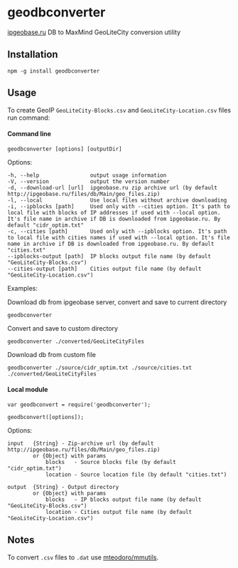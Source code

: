 # geodbconverter

[ipgeobase.ru](http://ipgeobase.ru/cgi-bin/Archive.cgi) DB to MaxMind GeoLiteCity conversion utility

## Installation

    npm -g install geodbconverter

## Usage

To create GeoIP `GeoLiteCity-Blocks.csv` and `GeoLiteCity-Location.csv` files run command:

#### Command line

    geodbconverter [options] [outputDir]
    
Options:

    -h, --help                output usage information
    -V, --version             output the version number
    -d, --download-url [url]  ipgeobase.ru zip archive url (by default http://ipgeobase.ru/files/db/Main/geo_files.zip)
    -l, --local               Use local files without archive downloading
    -i, --ipblocks [path]     Used only with --cities option. It's path to local file with blocks of IP addresses if used with --local option. It's file name in archive if DB is downloaded from ipgeobase.ru. By default "cidr_optim.txt"
    -c, --cities [path]       Used only with --ipblocks option. It's path to local file with cities names if used with --local option. It's file name in archive if DB is downloaded from ipgeobase.ru. By default "cities.txt"
    --ipblocks-output [path]  IP blocks output file name (by default "GeoLiteCity-Blocks.csv")
    --cities-output [path]    Cities output file name (by default "GeoLiteCity-Location.csv")
    
Examples:

Download db from ipgeobase server, convert and save to current directory

    geodbconverter
    
Convert and save to custom directory

    geodbconverter ./converted/GeoLiteCityFiles
    
Download db from custom file

    geodbconverter ./source/cidr_optim.txt ./source/cities.txt ./converted/GeoLiteCityFiles
    

#### Local module

    var geodbconvert = require('geodbconverter');

    geodbconvert([options]);

Options:

    input   {String} - Zip-archive url (by default http://ipgeobase.ru/files/db/Main/geo_files.zip)
            or {Object} with params
                blocks   - Source blocks file (by default "cidr_optim.txt")
                location - Source location file (by default "cities.txt")
                
    output  {String} - Output directory
            or {Object} with params
                blocks   - IP blocks output file name (by default "GeoLiteCity-Blocks.csv")
                location - Cities output file name (by default "GeoLiteCity-Location.csv")

## Notes

To convert `.csv` files to `.dat` use [mteodoro/mmutils](https://github.com/mteodoro/mmutils).
